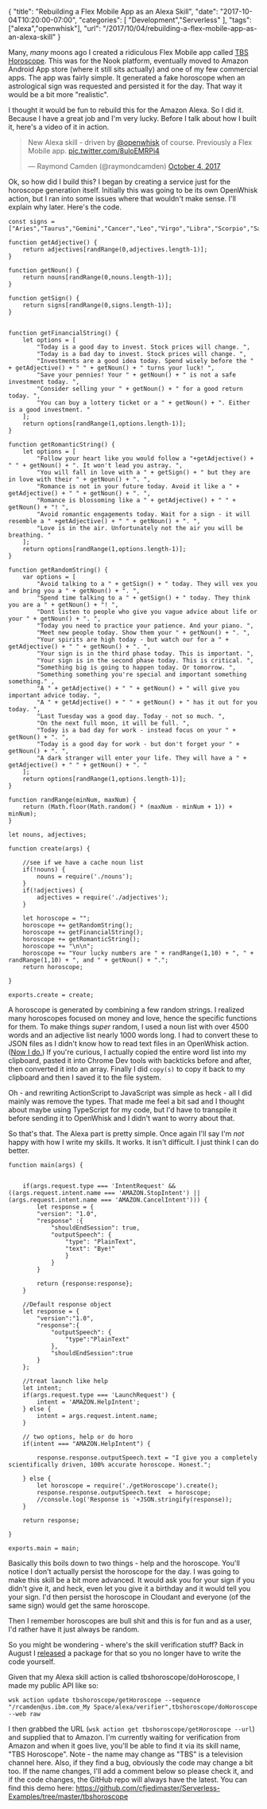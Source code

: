 {
	"title": "Rebuilding a Flex Mobile App as an Alexa Skill",
	"date": "2017-10-04T10:20:00-07:00",
	"categories": [
		"Development","Serverless"
	],
	"tags": ["alexa","openwhisk"],
	"url": "/2017/10/04/rebuilding-a-flex-mobile-app-as-an-alexa-skill"
}

Many, *many* moons ago I created a ridiculous Flex Mobile app called [TBS Horoscope](https://www.raymondcamden.com/2011/08/28/Latest-Nook-App-TBS-Horoscope/). This was for the Nook platform, eventually moved to Amazon Android App store (where it still sits actually) and one of my few commercial apps. The app was fairly simple. It generated a fake horoscope when an astrological sign was requested and persisted it for the day. That way it would be a bit more "realistic". 

I thought it would be fun to rebuild this for the Amazon Alexa. So I did it. Because I have a great job and I'm very lucky. Before I talk about how I built it, here's a video of it in action.

<blockquote class="twitter-video" data-lang="en"><p lang="en" dir="ltr">New Alexa skill - driven by <a href="https://twitter.com/openwhisk?ref_src=twsrc%5Etfw">@openwhisk</a> of course. Previously a Flex Mobile app. <a href="https://t.co/8uloEMRPi4">pic.twitter.com/8uloEMRPi4</a></p>&mdash; Raymond Camden (@raymondcamden) <a href="https://twitter.com/raymondcamden/status/915591923037016064?ref_src=twsrc%5Etfw">October 4, 2017</a></blockquote>
<script async src="//platform.twitter.com/widgets.js" charset="utf-8"></script>

Ok, so how did I build this? I began by creating a service just for the horoscope generation itself. Initially this was going to be its own OpenWhisk action, but I ran into some issues where that wouldn't make sense. I'll explain why later. Here's the code.

<pre><code class="language-javascript">const signs = [&quot;Aries&quot;,&quot;Taurus&quot;,&quot;Gemini&quot;,&quot;Cancer&quot;,&quot;Leo&quot;,&quot;Virgo&quot;,&quot;Libra&quot;,&quot;Scorpio&quot;,&quot;Sagittarius&quot;,&quot;Capricorn&quot;,&quot;Aquarius&quot;,&quot;Pisces&quot;];

function getAdjective() {
	return adjectives[randRange(0,adjectives.length-1)];
}

function getNoun() {
	return nouns[randRange(0,nouns.length-1)];
}

function getSign() {
	return signs[randRange(0,signs.length-1)];
}


function getFinancialString() {
	let options = [
		&quot;Today is a good day to invest. Stock prices will change. &quot;,
		&quot;Today is a bad day to invest. Stock prices will change. &quot;,
		&quot;Investments are a good idea today. Spend wisely before the &quot; + getAdjective() + &quot; &quot; + getNoun() + &quot; turns your luck! &quot;,
		&quot;Save your pennies! Your &quot; + getNoun() + &quot; is not a safe investment today. &quot;,
		&quot;Consider selling your &quot; + getNoun() + &quot; for a good return today. &quot;,
		&quot;You can buy a lottery ticket or a &quot; + getNoun() + &quot;. Either is a good investment. &quot;
	];
	return options[randRange(1,options.length-1)];
}

function getRomanticString() {
	let options = [
		&quot;Follow your heart like you would follow a &quot;+getAdjective() + &quot; &quot; + getNoun() + &quot;. It won&#x27;t lead you astray. &quot;,
		&quot;You will fall in love with a &quot; + getSign() + &quot; but they are in love with their &quot; + getNoun() + &quot;. &quot;,
		&quot;Romance is not in your future today. Avoid it like a &quot; + getAdjective() + &quot; &quot; + getNoun() + &quot;. &quot;,
		&quot;Romance is blossoming like a &quot; + getAdjective() + &quot; &quot; + getNoun() + &quot;! &quot;,
		&quot;Avoid romantic engagements today. Wait for a sign - it will resemble a &quot; +getAdjective() + &quot; &quot; + getNoun() + &quot;. &quot;,
		&quot;Love is in the air. Unfortunately not the air you will be breathing. &quot;
	];
	return options[randRange(1,options.length-1)];
}

function getRandomString() {
	var options = [
		&quot;Avoid talking to a &quot; + getSign() + &quot; today. They will vex you and bring you a &quot; + getNoun() + &quot;. &quot;,
		&quot;Spend time talking to a &quot; + getSign() + &quot; today. They think you are a &quot; + getNoun() + &quot;! &quot;,
		&quot;Dont listen to people who give you vague advice about life or your &quot; + getNoun() + &quot;. &quot;,
		&quot;Today you need to practice your patience. And your piano. &quot;,
		&quot;Meet new people today. Show them your &quot; + getNoun() + &quot;. &quot;,
		&quot;Your spirits are high today - but watch our for a &quot; + getAdjective() + &quot; &quot; + getNoun() + &quot;. &quot;,
		&quot;Your sign is in the third phase today. This is important. &quot;,
		&quot;Your sign is in the second phase today. This is critical. &quot;,
		&quot;Something big is going to happen today. Or tomorrow. &quot;,
		&quot;Something something you&#x27;re special and important something something.&quot; ,
		&quot;A &quot; + getAdjective() + &quot; &quot; + getNoun() + &quot; will give you important advice today. &quot;,
		&quot;A &quot; + getAdjective() + &quot; &quot; + getNoun() + &quot; has it out for you today. &quot;,
		&quot;Last Tuesday was a good day. Today - not so much. &quot;,
		&quot;On the next full moon, it will be full. &quot;,
		&quot;Today is a bad day for work - instead focus on your &quot; + getNoun() + &quot;. &quot;,
		&quot;Today is a good day for work - but don&#x27;t forget your &quot; + getNoun() + &quot;. &quot;,
		&quot;A dark stranger will enter your life. They will have a &quot; + getAdjective() + &quot; &quot; + getNoun() + &quot;. &quot;
	];
	return options[randRange(1,options.length-1)];
}

function randRange(minNum, maxNum) {
	return (Math.floor(Math.random() * (maxNum - minNum + 1)) + minNum);
}

let nouns, adjectives;

function create(args) {

	&#x2F;&#x2F;see if we have a cache noun list
	if(!nouns) {
		nouns = require(&#x27;.&#x2F;nouns&#x27;);
	}
	if(!adjectives) {
		adjectives = require(&#x27;.&#x2F;adjectives&#x27;);
	}

	let horoscope = &quot;&quot;;
	horoscope += getRandomString();
	horoscope += getFinancialString();
	horoscope += getRomanticString();
	horoscope += &quot;\n\n&quot;;
	horoscope += &quot;Your lucky numbers are &quot; + randRange(1,10) + &quot;, &quot; + randRange(1,10) + &quot;, and &quot; + getNoun() + &quot;.&quot;;
	return horoscope;

}

exports.create = create;
</code></pre>

A horoscope is generated by combining a few random strings. I realized many horoscopes focused on money and love, hence the specific functions for them. To make things *super* random, I used a noun list with over 4500 words and an adjective list nearly 1000 words long. I had to convert these to JSON files as I didn't know how to read text files in an OpenWhisk action. ([Now I do.](https://www.raymondcamden.com/2017/10/02/reading-a-text-file-on-openwhisk/)) If you're curious, I actually copied the entire word list into my clipboard, pasted it into Chrome Dev tools with backticks before and after, then converted it into an array. Finally I did `copy(s)` to copy it back to my clipboard and then I saved it to the file system.

Oh - and rewriting ActionScript to JavaScript was simple as heck - all I did mainly was remove the types. That made me feel a bit sad and I thought about maybe using TypeScript for my code, but I'd have to transpile it before sending it to OpenWhisk and I didn't want to worry about that.

So that's that. The Alexa part is pretty simple. Once again I'll say I'm *not* happy with how I write my skills. It works. It isn't difficult. I just think I can do better.

<pre><code class="language-javascript">function main(args) {


	if(args.request.type === &#x27;IntentRequest&#x27; &amp;&amp; ((args.request.intent.name === &#x27;AMAZON.StopIntent&#x27;) || (args.request.intent.name === &#x27;AMAZON.CancelIntent&#x27;))) {
		let response = {
		&quot;version&quot;: &quot;1.0&quot;,
		&quot;response&quot; :{
			&quot;shouldEndSession&quot;: true,
			&quot;outputSpeech&quot;: {
				&quot;type&quot;: &quot;PlainText&quot;,
				&quot;text&quot;: &quot;Bye!&quot;
				}
			}
		}

		return {response:response};
	}

	&#x2F;&#x2F;Default response object
	let response = {
		&quot;version&quot;:&quot;1.0&quot;,
		&quot;response&quot;:{
			&quot;outputSpeech&quot;: {
				&quot;type&quot;:&quot;PlainText&quot;
			},
			&quot;shouldEndSession&quot;:true
		}
	};
	
	&#x2F;&#x2F;treat launch like help
	let intent;
	if(args.request.type === &#x27;LaunchRequest&#x27;) {
		intent = &#x27;AMAZON.HelpIntent&#x27;;
	} else {
		intent = args.request.intent.name;
	}

	&#x2F;&#x2F; two options, help or do horo
	if(intent === &quot;AMAZON.HelpIntent&quot;) {
		
		response.response.outputSpeech.text = &quot;I give you a completely scientifically driven, 100% accurate horoscope. Honest.&quot;;
	
	} else {
		let horoscope = require(&#x27;.&#x2F;getHoroscope&#x27;).create();
		response.response.outputSpeech.text  = horoscope;
		&#x2F;&#x2F;console.log(&#x27;Response is &#x27;+JSON.stringify(response));
	}

	return response;

}

exports.main = main;
</code></pre>

Basically this boils down to two things - help and the horoscope. You'll notice I don't actually persist the horoscope for the day. I was going to make this skill be a bit more advanced. It would ask you for your sign if you didn't give it, and heck, even let you give it a birthday and it would tell you your sign. I'd then persist the horoscope in Cloudant and everyone (of the same sign) would get the same horoscope.

Then I remember horoscopes are bull shit and this is for fun and as a user, I'd rather have it just always be random. 

So you might be wondering - where's the skill verification stuff? Back in August I [released](https://www.raymondcamden.com/2017/08/18/an-openwhisk-package-for-alexa-verification/) a package for that so you no longer have to write the code yourself. 

Given that my Alexa skill action is called tbshoroscope/doHoroscope, I made my public API like so:

<pre><code class="language-javascript">wsk action update tbshoroscope/getHoroscope --sequence "/rcamden@us.ibm.com_My Space/alexa/verifier",tbshoroscope/doHoroscope --web raw</code></pre>

I then grabbed the URL (`wsk action get tbshoroscope/getHoroscope --url`) and supplied that to Amazon. I'm currently waiting for verification from Amazon and when it goes live, you'll be able to find it via its skill name, "TBS Horoscope". Note - the name may change as "TBS" is a television channel here. Also, if they find a bug, obviously the code may change a bit too. If the name changes, I'll add a comment below so please check it, and if the code changes, the GitHub repo will always have the latest. You can find this demo here: https://github.com/cfjedimaster/Serverless-Examples/tree/master/tbshoroscope